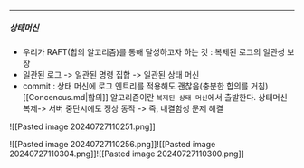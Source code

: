 --- 
##### 상태머신

- 우리가 RAFT(합의 알고리즘)를 통해 달성하고자 하는 것 : 복제된 로그의 일관성 보장
- 일관된 로그 -> 일관된 명령 집합 -> 일관된 상태 머신
- commit : 상태 머신에 로그 엔트리를 적용해도 괜찮음(충분한 합의를 거침)
\
[[Concencus.md|합의]] 알고리즘이란 `복제된 상태 머신`에서 출발한다. 상태머신 복제-> 서버 중단시에도 정상 동작 -> 즉, 내결함성 문제 해결

![[Pasted image 20240727110251.png]]

![[Pasted image 20240727110256.png]]![[Pasted image 20240727110304.png]]![[Pasted image 20240727110300.png]]
